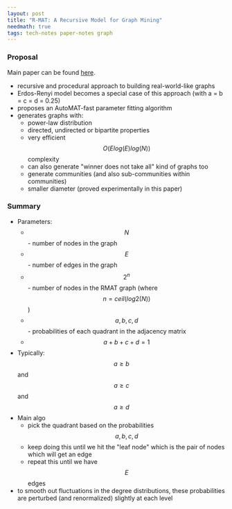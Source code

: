 ```yaml
---
layout: post
title: "R-MAT: A Recursive Model for Graph Mining"
needmath: true
tags: tech-notes paper-notes graph
---
```


### Proposal
Main paper can be found [here](http://www.cs.cmu.edu/~christos/PUBLICATIONS/siam04.pdf).

* recursive and procedural approach to building real-world-like graphs
* Erdos-Renyi model becomes a special case of this approach (with a = b = c = d = 0.25)
* proposes an AutoMAT-fast parameter fitting algorithm
* generates graphs with:
  - power-law distribution
  - directed, undirected or bipartite properties
  - very efficient $$O(E log(E) log(N))$$ complexity
  - can also generate "winner does not take all" kind of graphs too
  - generate communities (and also sub-communities within communities)
  - smaller diameter (proved experimentally in this paper)

### Summary
- Parameters:
  - $$N$$ - number of nodes in the graph
  - $$E$$ - number of edges in the graph
  - $$2^n$$ - number of nodes in the RMAT graph (where $$n = ceil(log2(N))$$)
  - $$a, b, c, d$$ - probabilities of each quadrant in the adjacency matrix
  - $$a + b + c + d  = 1$$
- Typically: $$a \ge b$$ and $$a \ge c$$ and $$a \ge d$$
- Main algo
  - pick the quadrant based on the probabilities $$a, b, c, d$$
  - keep doing this until we hit the "leaf node" which is the pair of nodes which
    will get an edge
  - repeat this until we have $$E$$ edges
- to smooth out fluctuations in the degree distributions, these probabilities are
  perturbed (and renormalized) slightly at each level
